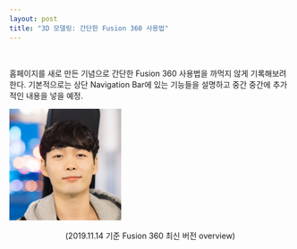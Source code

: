 ```yaml
---
layout: post
title: "3D 모델링: 간단한 Fusion 360 사용법"
---
```

<br>

홈페이지를 새로 만든 기념으로 간단한 Fusion 360 사용법을 까먹지 않게 기록해보려 한다. 기본적으로는 상단 Navigation Bar에 있는 기능들을 설명하고 중간 중간에 추가적인 내용을 넣을 예정. 


<img src="/assets/profile.jpg" width="200" height="200">
<p style='text-align:center'>(2019.11.14 기준 Fusion 360 최신 버전 overview)</p>
